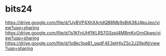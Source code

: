 # bits24
https://drive.google.com/file/d/1JyBVP4XhXArtdQB8Mb9sBIA38J4koJeo/view?usp=sharing
https://drive.google.com/file/d/1s1KFnUHf1KLR57GSspI4MBmKvOrnGkwp/view?usp=sharing
https://drive.google.com/file/d/1o8kc1peB1_ggdF4E3etHlyZSc2J29pIN/view?usp=sharing
